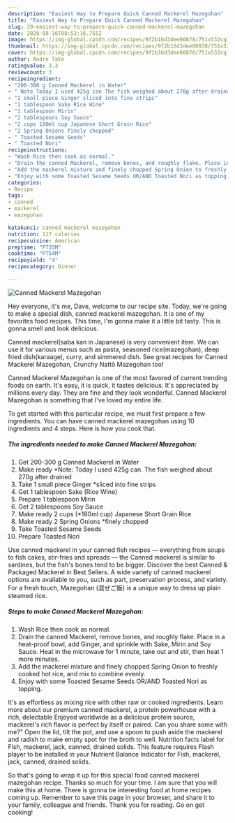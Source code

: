 ```yaml
---
description: "Easiest Way to Prepare Quick Canned Mackerel Mazegohan"
title: "Easiest Way to Prepare Quick Canned Mackerel Mazegohan"
slug: 39-easiest-way-to-prepare-quick-canned-mackerel-mazegohan
date: 2020-08-16T08:53:16.755Z
image: https://img-global.cpcdn.com/recipes/9f2b16d3dee00878/751x532cq70/canned-mackerel-mazegohan-recipe-main-photo.jpg
thumbnail: https://img-global.cpcdn.com/recipes/9f2b16d3dee00878/751x532cq70/canned-mackerel-mazegohan-recipe-main-photo.jpg
cover: https://img-global.cpcdn.com/recipes/9f2b16d3dee00878/751x532cq70/canned-mackerel-mazegohan-recipe-main-photo.jpg
author: Andre Tate
ratingvalue: 3.3
reviewcount: 3
recipeingredient:
- "200-300 g Canned Mackerel in Water"
- " Note Today I used 425g can The fish weighed about 270g after drained"
- "1 small piece Ginger sliced into fine strips"
- "1 tablespoon Sake Rice Wine"
- "1 tablespoon Mirin"
- "2 tablespoons Soy Sauce"
- "2 cups 180ml cup Japanese Short Grain Rice"
- "2 Spring Onions finely chopped"
- " Toasted Sesame Seeds"
- " Toasted Nori"
recipeinstructions:
- "Wash Rice then cook as normal."
- "Drain the canned Mackerel, remove bones, and roughly flake. Place in a heat-proof bowl, add Ginger, and sprinkle with Sake, Mirin and Soy Sauce. Heat in the microwave for 1 minute, take out and stir, then heat 1 more minutes."
- "Add the mackerel mixture and finely chopped Spring Onion to freshly cooked hot rice, and mix to combine evenly."
- "Enjoy with some Toasted Sesame Seeds OR/AND Toasted Nori as topping."
categories:
- Recipe
tags:
- canned
- mackerel
- mazegohan

katakunci: canned mackerel mazegohan 
nutrition: 117 calories
recipecuisine: American
preptime: "PT35M"
cooktime: "PT54M"
recipeyield: "4"
recipecategory: Dinner

---
```



![Canned Mackerel Mazegohan](https://img-global.cpcdn.com/recipes/9f2b16d3dee00878/751x532cq70/canned-mackerel-mazegohan-recipe-main-photo.jpg)

Hey everyone, it's me, Dave, welcome to our recipe site. Today, we're going to make a special dish, canned mackerel mazegohan. It is one of my favorites food recipes. This time, I'm gonna make it a little bit tasty. This is gonna smell and look delicious.

Canned mackerel(saba kan in Japanese) is very convenient item. We can use it for various menus such as pasta, seasoned rice(mazegohan), deep fried dish(karaage), curry, and simmered dish. See great recipes for Canned Mackerel Mazegohan, Crunchy Nattō Mazegohan too!

Canned Mackerel Mazegohan is one of the most favored of current trending foods on earth. It's easy, it is quick, it tastes delicious. It's appreciated by millions every day. They are fine and they look wonderful. Canned Mackerel Mazegohan is something that I've loved my entire life.


To get started with this particular recipe, we must first prepare a few ingredients. You can have canned mackerel mazegohan using 10 ingredients and 4 steps. Here is how you cook that.

<!--inarticleads1-->

##### The ingredients needed to make Canned Mackerel Mazegohan:

1. Get 200-300 g Canned Mackerel in Water
1. Make ready  *Note: Today I used 425g can. The fish weighed about 270g after drained
1. Take 1 small piece Ginger *sliced into fine strips
1. Get 1 tablespoon Sake (Rice Wine)
1. Prepare 1 tablespoon Mirin
1. Get 2 tablespoons Soy Sauce
1. Make ready 2 cups (*180ml cup) Japanese Short Grain Rice
1. Make ready 2 Spring Onions *finely chopped
1. Take  Toasted Sesame Seeds
1. Prepare  Toasted Nori


Use canned mackerel in your canned fish recipes — everything from soups to fish cakes, stir-fries and spreads — the Canned mackerel is similar to sardines, but the fish&#39;s bones tend to be bigger. Discover the best Canned &amp; Packaged Mackerel in Best Sellers. A wide variety of canned mackerel options are available to you, such as part, preservation process, and variety. For a fresh touch, Mazegohan (混ぜご飯) is a unique way to dress up plain steamed rice. 

<!--inarticleads2-->

##### Steps to make Canned Mackerel Mazegohan:

1. Wash Rice then cook as normal.
1. Drain the canned Mackerel, remove bones, and roughly flake. Place in a heat-proof bowl, add Ginger, and sprinkle with Sake, Mirin and Soy Sauce. Heat in the microwave for 1 minute, take out and stir, then heat 1 more minutes.
1. Add the mackerel mixture and finely chopped Spring Onion to freshly cooked hot rice, and mix to combine evenly.
1. Enjoy with some Toasted Sesame Seeds OR/AND Toasted Nori as topping.


It&#39;s as effortless as mixing rice with other raw or cooked ingredients. Learn more about our premium canned mackerel, a protein powerhouse with a rich, delectable Enjoyed worldwide as a delicious protein source, mackerel&#39;s rich flavor is perfect by itself or paired. Can you share some with me?&#34; Open the lid, tilt the pot, and use a spoon to push aside the mackerel and radish to make empty spot for the broth to well. Nutrition facts label for Fish, mackerel, jack, canned, drained solids. This feature requires Flash player to be installed in your Nutrient Balance Indicator for Fish, mackerel, jack, canned, drained solids. 

So that's going to wrap it up for this special food canned mackerel mazegohan recipe. Thanks so much for your time. I am sure that you will make this at home. There is gonna be interesting food at home recipes coming up. Remember to save this page in your browser, and share it to your family, colleague and friends. Thank you for reading. Go on get cooking!
